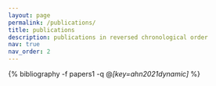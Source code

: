 ```yaml
---
layout: page
permalink: /publications/
title: publications
description: publications in reversed chronological order
nav: true
nav_order: 2
---
```

<!-- _pages/publications.md -->
<div class="publications">

{% bibliography -f papers1 -q @*[key=ahn2021dynamic]* %}

</div>
